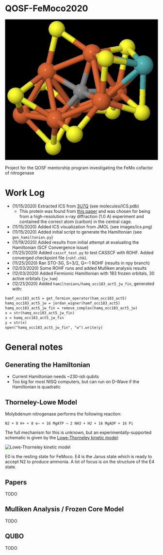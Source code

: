 # QOSF-FeMoco2020

![FeMoco residue from 3U7Q (labeled ICS)](images/ics.png "FeMoco residue from 3U7Q (labeled ICS)")

Project for the QOSF mentorship program investigating the FeMo cofactor of nitrogenase

# Work Log

* (11/15/2020) Extracted ICS from [3U7Q](https://www.rcsb.org/3d-view/3U7Q/1) (see molecules/ICS.pdb)
    * This protein was found from [this paper](https://pubs.rsc.org/en/content/articlelanding/2019/cp/c8cp06930a#!divAbstract) and was chosen for being from a high-resolution x-ray diffraction (1.0 A) experiment and contained the correct atom (carbon) in the central cage.
* (11/15/2020) Added ICS visualization from JMOL (see images/ics.png)
* (11/15/2020) Added initial script to generate the Hamiltonian (see `gen_hamiltonian.py`)
* (11/19/2020) Added results from initial attempt at evaluating the Hamiltonian (SCF Convergence Issue)
* (11/25/2020) Added `casscf_test.py` to test CASSCF with ROHF. Added converged checkpoint file (`rohf.chk`).
* (11/25/2020) Ran STO-3G, S=3/2, Q=-1 ROHF (results in npy branch)
* (12/03/2020) Some ROHF runs and added Mulliken analysis results
* (12/03/2020) Added Fermionic Hamiltonian with 183 frozen orbitals, 30 active orbitals (`jw_ham`)
* (12/21/2020) Added `hamiltonians/hamq_occ183_act5_jw_fin`, generated with:

```
hamf_occ183_act5 = get_fermion_operator(ham_occ183_act5)
hamq_occ183_act5_jw = jordan_wigner(hamf_occ183_act5)
hamq_occ183_act5_jw_fin = remove_complex(hamq_occ183_act5_jw)
x = str(hamq_occ183_act5_jw_fin)
x = hamq_occ183_act5_jw_fin
y = str(x)
open("hamq_occ183_act5_jw_fin", "w").write(y)
```

# General notes

## Generating the Hamiltonian

* Current Hamiltonian needs ~230-ish qubits
* Too big for most NISQ computers, but can run on D-Wave if the Hamiltonian is quadratic

## Thorneley-Lowe Model

Molybdenum nitrogenase performs the following reaction:

```
N2 + 8 H+ + 8 e− + 16 MgATP → 2 NH3 + H2 + 16 MgADP + 16 Pi
```

The full mechanism for this is unknown, but an experimentally-supported schematic is given by the [Lowe-Thorneley kinetic model](https://en.wikipedia.org/wiki/Nitrogenase#Lowe-Thorneley_kinetic_model):

![Lowe-Thorneley kinetic model](https://upload.wikimedia.org/wikipedia/en/a/a0/Lowe-Thorneley_Kinetic_Model.jpg)

E0 is the resting state for FeMoco.  E4 is the Janus state which is ready to accept N2 to produce ammonia.  A lot of focus is on the structure of the E4 state.

## Papers

TODO

## Mulliken Analysis / Frozen Core Model

TODO

## QUBO

TODO
